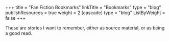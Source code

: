 +++
title = "Fan Fiction Bookmarks"
linkTitle = "Bookmarks"
type = "blog"
publishResources = true
weight = 2
[cascade]
  type = "blog"
  ListByWeight = false
+++

These are stories I want to remember, either as source material, or as being a
good read. 

